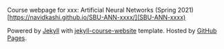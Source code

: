 Course webpage for xxx: Artificial Neural Networks (Spring 2021) [https://navidkashi.github.io/SBU-ANN-xxxx/](SBU-ANN-xxxx)

Powered by <a href="https://jekyllrb.com/">Jekyll</a> with <a href="https://github.com/kazemnejad/jekyll-course-website-template">jekyll-course-website</a> template. Hosted by <a href="https://pages.github.com/">GitHub Pages</a>.</small></p>
